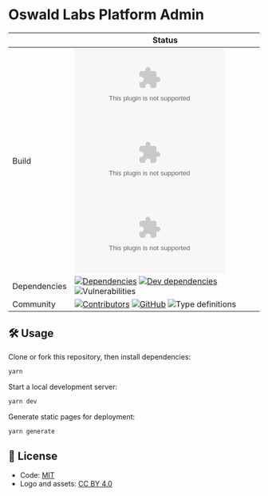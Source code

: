 # Oswald Labs Platform Admin

|  | Status |
| - | - |
| Build | [![Travis CI](https://img.shields.io/travis/OswaldLabsOpenSource/admin.oswaldlabs.com?label=Travis%20CI)](https://travis-ci.org/OswaldLabsOpenSource/admin.oswaldlabs.com) [![Circle CI](https://img.shields.io/circleci/build/github/OswaldLabsOpenSource/admin.oswaldlabs.com?label=Circle%20CI)](https://circleci.com/gh/OswaldLabsOpenSource/admin.oswaldlabs.com) [![Build Status](https://dev.azure.com/anandchowdhary0001/Oswald%20Labs%20Admin/_apis/build/status/OswaldLabsOpenSource.admin.oswaldlabs.com?branchName=master)](https://dev.azure.com/anandchowdhary0001/Oswald%20Labs%20Admin/_build/latest?definitionId=6&branchName=master) |
| Dependencies | [![Dependencies](https://img.shields.io/david/OswaldLabsOpenSource/admin.oswaldlabs.com.svg)](https://david-dm.org/OswaldLabsOpenSource/admin.oswaldlabs.com) [![Dev dependencies](https://img.shields.io/david/dev/OswaldLabsOpenSource/admin.oswaldlabs.com.svg)](https://david-dm.org/OswaldLabsOpenSource/admin.oswaldlabs.com) ![Vulnerabilities](https://img.shields.io/snyk/vulnerabilities/github/OswaldLabsOpenSource/admin.oswaldlabs.com.svg) |
| Community | [![Contributors](https://img.shields.io/github/contributors/OswaldLabsOpenSource/admin.oswaldlabs.com.svg)](https://github.com/OswaldLabsOpenSource/admin.oswaldlabs.com/graphs/contributors) [![GitHub](https://img.shields.io/github/license/OswaldLabsOpenSource/admin.oswaldlabs.com.svg)](https://github.com/OswaldLabsOpenSource/admin.oswaldlabs.com/blob/master/LICENSE) ![Type definitions](https://img.shields.io/badge/types-TypeScript-blue.svg) |

## 🛠 Usage

Clone or fork this repository, then install dependencies:

```bash
yarn
```

Start a local development server:

```bash
yarn dev
```

Generate static pages for deployment:

```bash
yarn generate
```

## 📄 License

- Code: [MIT](https://github.com/o15y/staart-native/blob/master/LICENSE)
- Logo and assets: [CC BY 4.0](https://creativecommons.org/licenses/by/4.0/)
